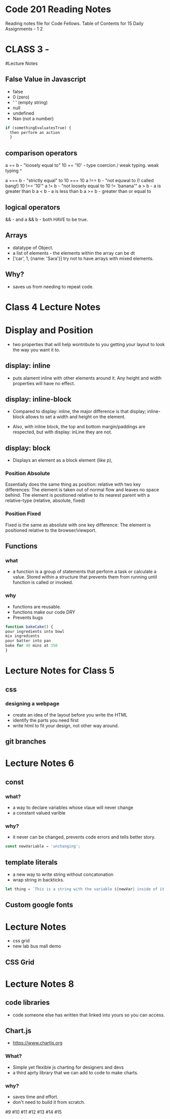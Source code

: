 # Code 201 Reading Notes
Reading notes file for Code Fellows.
Table of Contents for 15 Daily Assignments -
1
2
# CLASS 3 - 
#Lecture Notes

## False Value in Javascript
  - false
  - 0  (zero)
  - ' ' (empty string)
  - null
  - undefined
  - Nan (not a number)

``` javascript
if (somethingEvaluatesTrue) {
  then perform an action
  }
```
## comparison operators
  a == b - "loosely equal to" 10 == '10' - type coercion / weak typing.
  weak typing ^

  a === b - "strictly equal" to 10 === 10
  a !== b - "not equwal to (! called bang!) 10 !== '10'"
  a != b - "not loosely equal to 10 != 'banana'"
  a > b - a is greater than b
  a < b - a is less than b
  a >= b - greater than or equal to

## logical operators

&& - and a && b - both HAVE to be true.

## Arrays
  - datatype of Object.
  - a list of elements - the elements within the array can be dt
  - ['car', 1, {name: 'Sara'}] try not to have arrays with mixed elements.

## Why?
- saves us from needing to repeat code.

# Class 4 Lecture Notes

# Display and Position
- two properties that will help wontribute to you getting your layout to look the way you want it to.

## display: inline
- puts alament inline with other elements around it. Any height and width properties will have no effect.

## display: inline-block
- Compared to display: inline, the major difference is that display; inline-block allows to set a width and height on the element.

- Also, with inline block, the top and bottom margin/paddings are respected, but with display: inLine they are not.

## display: block
- Displays an element as a block element (like p), 

### Position Absolute
Essentially does the same thing as position: relative with two key differences:
The element is taken out of normal flow and leaves no space behind.
The element is positioned relative to its nearest parent with a relative-type (relative, absolute, fixed)

### Position Fixed

Fixed is the same as absolute with one key difference:
The element is positioned relative to the browser/viewport.


## Functions

### what 
- a function is a group of statements that perform a task or calculate a value. Stored within  a structure that prevents them 
from running until function is called or invoked.

### why
- functions are reusable.
- functions make our code DRY
- Prevents bugs

``` javascript
function bakeCake() {
pour ingredients into bowl
mix ingredients
pour batter into pan
bake for 40 mins at 350
}
```


# Lecture Notes for Class 5 

## css

### designing a webpage
- create an idea of the layout before you write the HTML
- identify the parts you need first
- write html to fit your design, not other way around.

## git branches

### 
# Lecture Notes 6

## const

### what?

- a way to declare variables whose vlaue will never change
- a constant valued varible

### why?
- it never can be changed, prevents code errors and tells better story.
``` js
const newVariable = 'unchanging';
```

## template literals

- a new way to write string without concatonation
- wrap string in backticks.

``` js
let thing = `This is a string with the variable ${newVar} inside of it.`
```

## Custom google fonts



# Lecture Notes

- css grid
- new lab bus mall demo

## CSS Grid


# Lecture Notes 8

## code libraries
- code someone else has written that linked into yours so you can access.

## Chart.js
- https://www.chartjs.org

### What?
- Simple yet flexible js charting for designers and devs
- a third aprty library that we can add to code to make charts. 

### why?
- saves time and effort.
- don't need to build it from scratch.

#9
#10
#11
#12
#13
#14
#15

